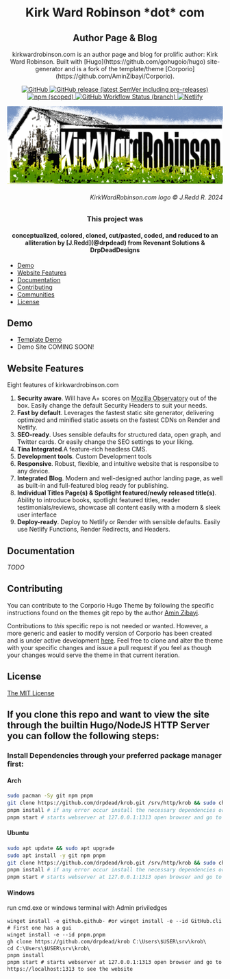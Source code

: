 <h1 align="center">
  Kirk Ward Robinson *dot* com
</h1>
<h2 align="center">
  Author Page & Blog
</h2>
<p align="center">
  kirkwardrobinson.com is an author page and blog for prolific author: Kirk Ward Robinson. 
  Built with [Hugo](https://github.com/gohugoio/hugo) site-generator and is a fork of the template/theme [Corporio](https://github.com/AminZibayi/Corporio).
</p>

<p align="center">
  <a href="https://github.com/AminZibayi/Corporio/blob/master/LICENSE">
    <img src="https://img.shields.io/github/license/AminZibayi/Corporio?style=flat-square" alt="GitHub">
  </a>
  <a href="https://github.com/AminZibayi/Corporio/releases">
    <img src="https://img.shields.io/github/v/release/AminZibayi/Corporio?include_prereleases&style=flat-square"alt="GitHub release (latest SemVer including pre-releases)">
  </a>
  <a href="https://www.npmjs.com/package/@hyas/core">
    <img src="https://img.shields.io/npm/v/@hyas/core?style=flat-square" alt="npm (scoped)">
  </a>
  <a href="https://github.com/AminZibayi/Corporio/actions?query=workflow%3A%22Hyas+CI%22">
    <img src="https://img.shields.io/github/workflow/status/AminZibayi/Corporio/Hyas%20CI/master?style=flat-square" alt="GitHub Workflow Status (branch)">
  </a>
  <a href="https://app.netlify.com/sites/hyas/deploys">
    <img src="https://img.shields.io/netlify/895a161c-86be-48a2-8c57-a8c5d68cd1a4?style=flat-square" alt="Netlify">
  </a>
</p>

![kirkwardrobinson.com](https://github.com/drpdead/krob/blob/master/assets/images/farmlogo.png)
<h6 align="right">
KirkWardRobinson.com logo © J.Redd R. 2024
</h6>

<h3 align="center"> 
  This project was 
</h3>

<h4 align="center">
  conceptualized, colored, cloned, cut/pasted, coded, and   reduced to an alliteration by [J.Redd](@drpdead) from Revenant Solutions & DrpDeadDesigns
</h4>

- [Demo](#demo)
- [Website Features](#website-features)
- [Documentation](#documentation)
- [Contributing](#contributing)
- [Communities](#communities)
- [License](#license)

## Demo

- [Template Demo](https://corporio.onrender.com/)
- Demo Site COMING SOON!

## Website Features

Eight features of kirkwardrobinson.com

1. **Security aware**. Will have A+ scores on [Mozilla Observatory](https://observatory.mozilla.org/analyze/corporio.onrender.com) out of the box. Easily change the default Security Headers to suit your needs.
2. **Fast by default**. Leverages the fastest static site generator, delivering optimized and minified static assets on the fastest CDNs on Render and Netlify.
3. **SEO-ready**. Uses sensible defaults for structured data, open graph, and Twitter cards. Or easily change the SEO settings to your liking.
4. **Tina Integrated**.A feature-rich headless CMS.
5. **Development tools**. Custom Development tools
6. **Responsive**.  Robust, flexible, and intuitive website that is responsibe to any device.
7. **Integrated Blog**. Modern and well-designed author landing page, as well as built-in and full-featured blog ready for publishing.
8. **Individual Titles Page(s) & Spotlight featured/newly released title(s)**. Ability to introduce books, spotlight featured titles, reader testimonials/reviews, showcase all content easily with a modern & sleek user interface
9. **Deploy-ready**. Deploy to Netlify or Render with sensible defaults. Easily use Netlify Functions, Render Redirects, and Headers.

## Documentation

_TODO_

## Contributing

You can contribute to the Corporio Hugo Theme by following the specific instructions found on the themes git repo by the author [Amin Zibayi](https://GitHub.com/AminZibayi/Corporio).

Contributions to _this_ specific repo is not needed or wanted. However, a more generic and easier to modify version of Corporio has been created and is under active development [here](https://GitHub.com/dropdead/Hugo-Corporio). Feel free to clone and alter the theme with your specific changes and issue a pull request if you feel as though your changes would serve the theme in that current iteration. 


## License

[The MIT License](https://github.com/AminZibayi/Corporio/blob/master/LICENSE)

## If you clone this repo and want to view the site through the builtin Hugo/NodeJS HTTP Server you can follow the following steps:
### Install Dependencies through your preferred package manager first:
#### Arch
```bash
sudo pacman -Sy git npm pnpm
git clone https://github.com/drpdead/krob.git /srv/http/krob && sudo chown -R $USER:$USER /srv && cd /srv/http/krob
pnpm install # if any error occur install the necessary dependencies or follow instructions to enable error free installation
pnpm start # starts webserver at 127.0.0.1:1313 open browser and go to https://localhost:1313 to see the website
```
#### Ubuntu
```bash
sudo apt update && sudo apt upgrade
sudo apt install -y git npm pnpm
git clone https://github.com/drpdead/krob.git /srv/http/krob && sudo chown -R $USER:$USER /srv && cd /srv/http/krob
pnpm install # if any error occur install the necessary dependencies or follow instructions to enable error free installation
pnpm start # starts webserver at 127.0.0.1:1313 open browser and go to https://localhost:1313 to see the website
```
#### Windows
run cmd.exe or windows terminal with Admin priviledges
```pwsh
winget install -e github.github- #or winget install -e --id GitHub.cli # First one has a gui
winget install -e --id pnpm.pnpm
gh clone https://github.com/drpdead/krob C:\Users\$USER\srv\krob\
cd C:\Users\$USER\srv\krob\
pnpm install
pnpm start # starts webserver at 127.0.0.1:1313 open browser and go to https://localhost:1313 to see the website


